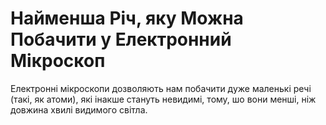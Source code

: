# Найменша Річ, яку Можна Побачити у Електронний Мікроскоп

Електронні мікроскопи дозволяють нам побачити дуже маленькі речі (такі, як
атоми), які інакше стануть невидимі, тому, шо вони менші, ніж довжина хвилі
видимого світла.
